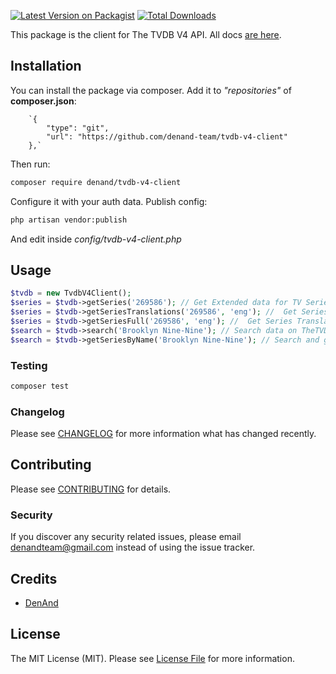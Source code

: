 [![Latest Version on Packagist](https://img.shields.io/packagist/v/denand/tvdb-v4-client.svg?style=flat-square)](https://packagist.org/packages/denand/tvdb-v4-client)
[![Total Downloads](https://img.shields.io/packagist/dt/denand/tvdb-v4-client.svg?style=flat-square)](https://packagist.org/packages/denand/tvdb-v4-client)

This package is the client for The TVDB V4 API. All docs [are here](https://thetvdb.github.io/v4-api/).

## Installation

You can install the package via composer. Add it to _"repositories"_ of **composer.json**:

        `{
            "type": "git",
            "url": "https://github.com/denand-team/tvdb-v4-client"
        },`

Then run:

```bash
composer require denand/tvdb-v4-client
```

Configure it with your auth data. Publish config:
```bash
php artisan vendor:publish
```

And edit inside _config/tvdb-v4-client.php_


## Usage

```php
$tvdb = new TvdbV4Client();
$series = $tvdb->getSeries('269586'); // Get Extended data for TV Series
$series = $tvdb->getSeriesTranslations('269586', 'eng'); //  Get Series Translations records.
$series = $tvdb->getSeriesFull('269586', 'eng'); //  Get Series Translations and extended at once.
$search = $tvdb->search('Brooklyn Nine-Nine'); // Search data on TheTVDB
$search = $tvdb->getSeriesByName('Brooklyn Nine-Nine'); // Search and get Extended Data from TheTVDB
```



### Testing

```bash
composer test
```

### Changelog

Please see [CHANGELOG](CHANGELOG.md) for more information what has changed recently.

## Contributing

Please see [CONTRIBUTING](CONTRIBUTING.md) for details.

### Security

If you discover any security related issues, please email denandteam@gmail.com instead of using the issue tracker.

## Credits

-   [DenAnd](https://github.com/denand-team)

## License

The MIT License (MIT). Please see [License File](LICENSE.md) for more information.